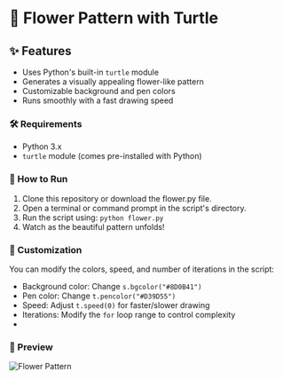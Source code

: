 # 🌸 Flower Pattern with Turtle  

## ✨ Features  
- Uses Python's built-in `turtle` module  
- Generates a visually appealing flower-like pattern  
- Customizable background and pen colors  
- Runs smoothly with a fast drawing speed  

### 🛠️ Requirements  
- Python 3.x  
- `turtle` module (comes pre-installed with Python)  

### 🚀 How to Run
1. Clone this repository or download the flower.py file.
2. Open a terminal or command prompt in the script's directory.
3. Run the script using:
`python flower.py`
4. Watch as the beautiful pattern unfolds!

### 🎨 Customization
You can modify the colors, speed, and number of iterations in the script:

  - Background color: Change `s.bgcolor("#8D0B41")`
  - Pen color: Change `t.pencolor("#D39D55")`
  - Speed: Adjust `t.speed(0)` for faster/slower drawing
  - Iterations: Modify the `for` loop range to control complexity
  - 
### 📸 Preview
![Flower Pattern](https://github.com/KishorSneh/flower/flower.jpg)





